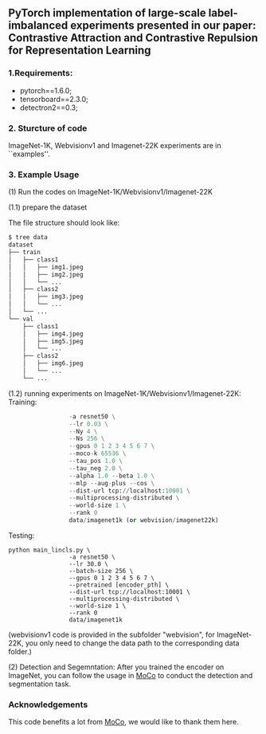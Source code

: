 ## PyTorch implementation of large-scale label-imbalanced experiments presented in our paper: Contrastive Attraction and Contrastive Repulsion for Representation Learning

### 1.Requirements:
- pytorch==1.6.0;
- tensorboard==2.3.0;
- detectron2==0.3;

### 2. Sturcture of code
ImageNet-1K, Webvisionv1 and Imagenet-22K experiments are in ``examples''.

### 3. Example Usage
(1) Run the codes on ImageNet-1K/Webvisionv1/Imagenet-22K 

(1.1) prepare the dataset 

The file structure should look like:
  ```bash
  $ tree data
  dataset
  ├── train
  │   ├── class1
  │   │   ├── img1.jpeg
  │   │   ├── img2.jpeg
  │   │   └── ...
  │   ├── class2
  │   │   ├── img3.jpeg
  │   │   └── ...
  │   └── ...
  └── val
      ├── class1
      │   ├── img4.jpeg
      │   ├── img5.jpeg
      │   └── ...
      ├── class2
      │   ├── img6.jpeg
      │   └── ...
      └── ...
 
  ```


(1.2) running experiments on ImageNet-1K/Webvisionv1/Imagenet-22K:
Training: 
```python main_ours.py \
                 -a resnet50 \
                 --lr 0.03 \
                 --Ny 4 \
                 --Ns 256 \
                 --gpus 0 1 2 3 4 5 6 7 \
                 --moco-k 65536 \
                 --tau_pos 1.0 \
                 --tau_neg 2.0 \
                 --alpha 1.0 --beta 1.0 \
                 --mlp --aug-plus --cos \
                 --dist-url tcp://localhost:10001 \
                 --multiprocessing-distributed \
                 --world-size 1 \
                 --rank 0 
                 data/imagenet1k (or webvision/imagenet22k)
```

Testing: 
```
python main_lincls.py \
                 -a resnet50 \
                 --lr 30.0 \
                 --batch-size 256 \
                 --gpus 0 1 2 3 4 5 6 7 \
                 --pretrained [encoder_pth] \
                 --dist-url tcp://localhost:10001 \
                 --multiprocessing-distributed \
                 --world-size 1 \
                 --rank 0 
                 data/imagenet1k
```
(webvisionv1 code is provided in the subfolder "webvision", for ImageNet-22K, you only need to change the data path to the corresponding data folder.)

(2) Detection and Segemntation: After you trained the encoder on ImageNet, you can follow the usage in [MoCo](https://github.com/facebookresearch/moco) to conduct the detection and segmentation task.

### Acknowledgements
This code benefits a lot from [MoCo](https://github.com/facebookresearch/moco), we would like to thank them here. 



